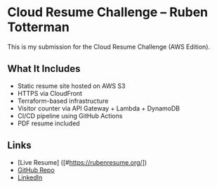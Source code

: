 # Cloud Resume Challenge – Ruben Totterman

This is my submission for the Cloud Resume Challenge (AWS Edition).

## What It Includes

- Static resume site hosted on AWS S3
- HTTPS via CloudFront
- Terraform-based infrastructure
- Visitor counter via API Gateway + Lambda + DynamoDB
- CI/CD pipeline using GitHub Actions
- PDF resume included

## Links

- [Live Resume] ([#https://rubenresume.org/])
- [GitHub Repo](https://github.com/rubentotterman)
- [LinkedIn](https://www.linkedin.com/in/ruben-totterman/)
